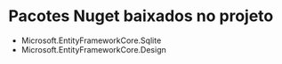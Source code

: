 # Pacotes Nuget baixados no projeto

- Microsoft.EntityFrameworkCore.Sqlite
- Microsoft.EntityFrameworkCore.Design